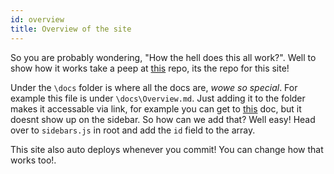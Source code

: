 ```yaml
---
id: overview
title: Overview of the site
---
```


So you are probably wondering, "How the hell does this all work?". Well to show how it works take a peep at [this](https://github.com/bfp4f360/swls-test-internal-doc) repo, its the repo for this site!

Under the `\docs` folder is where all the docs are, *wowe so special*. For example this file is under `\docs\Overview.md`. Just adding it to the folder makes it accessable via link, for example you can get to [this](hiddenDoc) doc, but it doesnt show up on the sidebar. So how can we add that? Well easy! Head over to `sidebars.js` in root and add the `id` field to the array.

This site also auto deploys whenever you commit! You can change how that works too!.
